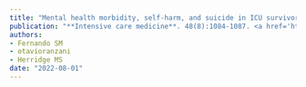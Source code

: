 ```yaml
---
title: "Mental health morbidity, self-harm, and suicide in ICU survivors and caregivers"
publication: "**Intensive care medicine**. 48(8):1084-1087. <a href='https://doi.org/10.1007/s00134-022-06743-9' target='_blank' rel='noopener noreferrer'>10.1007/s00134-022-06743-9</a>"
authors:
- Fernando SM
- otavioranzani
- Herridge MS
date: "2022-08-01"
---
```

